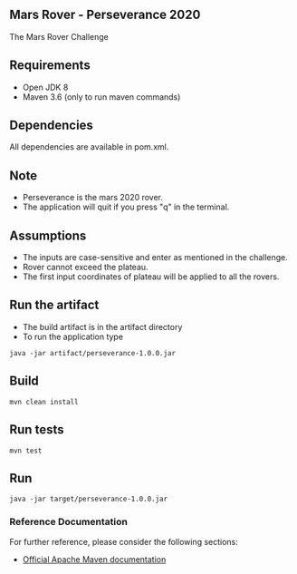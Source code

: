 ## Mars Rover - Perseverance 2020

The Mars Rover Challenge 

## Requirements
* Open JDK 8
* Maven 3.6 (only to run maven commands)

## Dependencies
All dependencies are available in pom.xml.

## Note

* Perseverance is the mars 2020 rover.
* The application will quit if you press "q" in the terminal.

## Assumptions

* The inputs are case-sensitive and enter as mentioned in the challenge.
* Rover cannot exceed the plateau.
* The first input coordinates of plateau will be applied to all the rovers.

## Run the artifact

* The build artifact is in the artifact directory
* To run the application type 

```
java -jar artifact/perseverance-1.0.0.jar
```

## Build
```
mvn clean install
```

## Run tests
```
mvn test
```

## Run
```
java -jar target/perseverance-1.0.0.jar
```

### Reference Documentation
For further reference, please consider the following sections:

* [Official Apache Maven documentation](https://maven.apache.org/guides/index.html)

 
